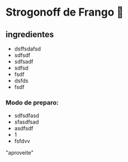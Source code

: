 # Strogonoff de Frango :chicken: 

## **ingredientes**
 * dsffsdafsd
 * sdfsdf
 * sdfsadf
 * sdfsd
 * fsdf
 * dsfds
 * fsdf


### Modo de preparo: 
- sdfsdfasd
- sfasdfsad
- asdfsdf
- 1
- fsfdvv

"aproveite"